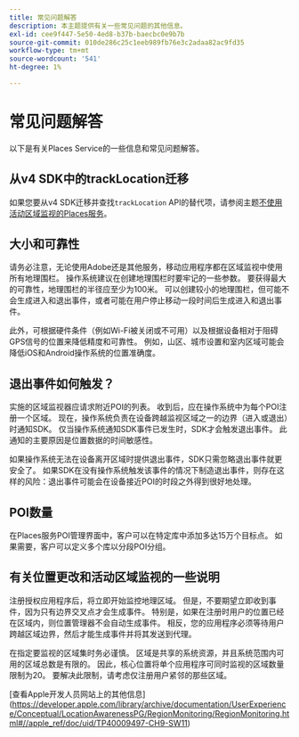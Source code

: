 ```yaml
---
title: 常见问题解答
description: 本主题提供有关一些常见问题的其他信息。
exl-id: cee9f447-5e50-4ed8-b37b-baecbc0e9b7b
source-git-commit: 010de286c25c1eeb989fb76e3c2adaa82ac9fd35
workflow-type: tm+mt
source-wordcount: '541'
ht-degree: 1%

---
```


# 常见问题解答

以下是有关Places Service的一些信息和常见问题解答。

## 从v4 SDK中的trackLocation迁移

如果您要从v4 SDK迁移并查找`trackLocation` API的替代项，请参阅主题[不使用活动区域监视的Places服务](use-places-without-active-monitoring.md)。

## 大小和可靠性

请务必注意，无论使用Adobe还是其他服务，移动应用程序都在区域监视中使用所有地理围栏。 操作系统建议在创建地理围栏时要牢记的一些参数。 要获得最大的可靠性，地理围栏的半径应至少为100米。 可以创建较小的地理围栏，但可能不会生成进入和退出事件，或者可能在用户停止移动一段时间后生成进入和退出事件。

此外，可根据硬件条件（例如Wi-Fi被关闭或不可用）以及根据设备相对于阻碍GPS信号的位置来降低精度和可靠性。 例如，山区、城市设置和室内区域可能会降低iOS和Android操作系统的位置准确度。

## 退出事件如何触发？

实施的区域监视器应请求附近POI的列表。 收到后，应在操作系统中为每个POI注册一个区域。 现在，操作系统负责在设备跨越监视区域之一的边界（进入或退出）时通知SDK。 仅当操作系统通知SDK事件已发生时，SDK才会触发退出事件。 此通知的主要原因是位置数据的时间敏感性。

如果操作系统无法在设备离开区域时提供退出事件，SDK只需忽略退出事件就更安全了。 如果SDK在没有操作系统触发该事件的情况下制造退出事件，则存在这样的风险：退出事件可能会在设备接近POI的时段之外得到很好地处理。

## POI数量

在Places服务POI管理界面中，客户可以在特定库中添加多达15万个目标点。 如果需要，客户可以定义多个库以分段POI分组。

## 有关位置更改和活动区域监视的一些说明

注册授权应用程序后，将立即开始监控地理区域。 但是，不要期望立即收到事件，因为只有边界交叉点才会生成事件。 特别是，如果在注册时用户的位置已经在区域内，则位置管理器不会自动生成事件。 相反，您的应用程序必须等待用户跨越区域边界，然后才能生成事件并将其发送到代理。

在指定要监视的区域集时务必谨慎。 区域是共享的系统资源，并且系统范围内可用的区域总数是有限的。 因此，核心位置将单个应用程序可同时监视的区域数量限制为20。 要解决此限制，请考虑仅注册用户紧邻的那些区域。

[查看Apple开发人员网站上的其他信息] (https://developer.apple.com/library/archive/documentation/UserExperience/Conceptual/LocationAwarenessPG/RegionMonitoring/RegionMonitoring.html#//apple_ref/doc/uid/TP40009497-CH9-SW11)
